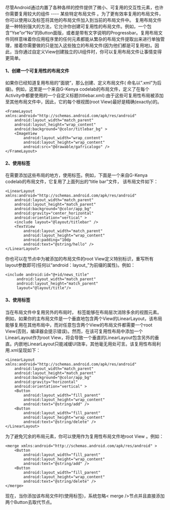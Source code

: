 尽管Android通过内置了各种各样的控件提供了微小、可复用的交互性元素，也许你需要复用较大的组件 ---- 某些特定布局文件 。为了更有效率复用的布局文件，你可以使用以及标签将其他的布局文件加入到当前的布局文件中。
复用布局文件是一种特别强大的方法，它允许你创建可复用性的布局文件。例如，一个包含“Yse”or“No”的Button面版，或者是带有文字说明的Progressbar。复用布局文件同样意味着你应用程序里的任何元素都能从繁杂的布局文件提取出来进行单独管理，接着你需要做的只是加入这些独立的布局文件(因为他们都是可复用地)。因此，当你通过自定义View创建独立的UI组件时，你可以复用布局文件让事情变得更简单。
#### 1、创建一个可复用性的布局文件
如果你已经知道复用布局的”面貌”，那么创建、定义布局文件( 命名以”.xml”为后缀)。例如，这里是一个来自G-Kenya codelab的布局文件，定义了在每个Activity中都要使用的一个自定义标题(titlebar.xml):由于这些可复用性布局被添加至其他布局文件中，因此，它的每个根视图(root View)最好是精确(exactly)的。
```  
<FrameLayout xmlns:android="http://schemas.android.com/apk/res/android"
    android:layout_width="match_parent"
    android:layout_height="wrap_content"
    android:background="@color/titlebar_bg" >
    <ImageView
        android:layout_width="wrap_content"
        android:layout_height="wrap_content"
        android:src="@drawable/gafricalogo" />
</FrameLayout>
```
#### 2、使用标签
在需要添加这些布局的地方，使用标签。例如，下面是一个来自G-Kenya codelab的布局文件，它复用了上面列出的“title bar”文件， 该布局文件如下：
```  
<LinearLayout xmlns:android="http://schemas.android.com/apk/res/android"
    android:layout_width="match_parent"
    android:layout_height="match_parent"
    android:background="@color/app_bg"
    android:gravity="center_horizontal"
    android:orientation="vertical" >
    <include layout="@layout/titlebar" />
    <TextView
        android:layout_width="match_parent"
        android:layout_height="wrap_content"
        android:padding="10dp
        android:text="@string/hello" />
</LinearLayout>
```
你也可以在节点中为被添加的布局文件的root View定义特别标识，重写所有layout参数即可(任何以“android：layout_”为前缀的属性)。例如：
```  
<include android:id="@+id/news_title"  
	 android:layout_width="match_parent"
	 android:layout_height="match_parent"
	 layout="@layout/title"/>
```
#### 3、使用标签
当在布局文件中复用另外的布局时， 标签能够在布局层次消除多余的视图元素。例如，如果你的主布局文件是一个垂直地包含两个View的LinearLayout，该布局能够复用在其他布局中，而对任意包含两个View的布局文件都需要一个root View(否则，编译器会提示错误)。然而，在该可复用性布局中添加一个LinearLayout作为root View，将会导致一个垂直的LinearLayout包含另外的垂直。内嵌地LinearLayout只能减缓UI效率，其他毫无用处可言。该复用性布局利用.xml呈现如下：
```  
<LinearLayout xmlns:android="http://schemas.android.com/apk/res/android"
    android:layout_width="match_parent"
    android:layout_height="match_parent"
    android:background="@color/app_bg"
    android:gravity="horizontal"
    android:orientation="vertical" >
    <Button
        android:layout_width="fill_parent"
        android:layout_height="wrap_content"
        android:text="@string/add" />
    <Button
        android:layout_width="fill_parent"
        android:layout_height="wrap_content"
        android:text="@string/delete" />
</LinearLayout>
```
为了避免冗余的布局元素，你可以使用作为复用性布局文件地root View 。例如：
```  
<merge xmlns:android="http://schemas.android.com/apk/res/android" >
    <Button
        android:layout_width="fill_parent"
        android:layout_height="wrap_content"
        android:text="@string/add" />
    <Button
        android:layout_width="fill_parent"
        android:layout_height="wrap_content"
        android:text="@string/delete" />
</merge> 
```
现在，当你添加该布局文件时(使用标签)，系统忽略< merge />节点并且直接添加两个Button去取代节点。